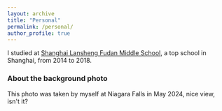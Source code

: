 ```yaml
---
layout: archive
title: "Personal"
permalink: /personal/
author_profile: true
---
```


I studied at [Shanghai Lansheng Fudan Middle School](https://lansheng.fdfz.cn/), a top school in Shanghai, from 2014 to 2018.

### About the background photo

This photo was taken by myself at Niagara Falls in May 2024, nice view, isn't it?
